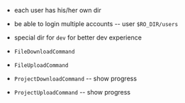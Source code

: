 - each user has his/her own dir

- be able to login multiple accounts -- user `$RO_DIR/users`

- special dir for `dev` for better dev experience

- `FileDownloadCommand`
- `FileUploadCommand`

- `ProjectDownloadCommand` -- show progress
- `ProjectUploadCommand` -- show progress
